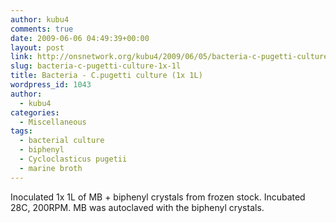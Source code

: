 ```yaml
---
author: kubu4
comments: true
date: 2009-06-06 04:49:39+00:00
layout: post
link: http://onsnetwork.org/kubu4/2009/06/05/bacteria-c-pugetti-culture-1x-1l/
slug: bacteria-c-pugetti-culture-1x-1l
title: Bacteria - C.pugetti culture (1x 1L)
wordpress_id: 1043
author:
  - kubu4
categories:
  - Miscellaneous
tags:
  - bacterial culture
  - biphenyl
  - Cycloclasticus pugetii
  - marine broth
---
```


Inoculated 1x 1L of MB + biphenyl crystals from frozen stock. Incubated 28C, 200RPM. MB was autoclaved with the biphenyl crystals.
